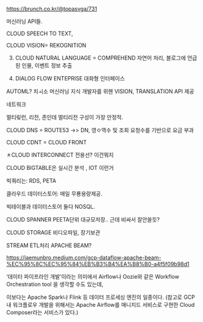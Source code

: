 https://brunch.co.kr/@topasvga/731




머신러닝 API들.

CLOUD SPEECH TO TEXT,


CLOUD VISION= REKOGNITION

3. CLOUD NATURAL LANGUAGE = COMPREHEND 자연어 처리, 블로그에 언급된 인물, 이벤트 정보 추출

4. DIALOG FLOW ENTEPRISE 대화형 인터페이스


AUTOML? 치ㅚ소 머신러닝 지식 개발자를 위핸 VISION, TRANSLATION API 제공

네트워크 

멀티맂런, 리전, 존인데 멀티리전 구성이 가장 안정적.


CLOUD DNS = ROUTE53 ->> DN, 영ㅇ역수 및 조회 요청수를 기반으로 요금 부과

CLOUD CDNT = CLOUD FRONT

ㅊCLOUD INTERCONNECT 전용선? 이건뭐지


CLOUD BIGTABLE은 실시간 분석 , IOT 이런거

빅쿼리는: RDS, PETA

클라우드 데이터스토어: 매일 무룡용량제공. 

빅테이블과 데이터스토어 둘다 NOSQL.

CLOUD SPANNER PEETA단위 대규모저장.. 근데 비싸서 잘안쓸듯?

CLOUD STORAGE 비디오파일, 장기보관

STREAM ETL처리 APACHE BEAM?

https://jaemunbro.medium.com/gcp-dataflow-apache-beam-%EC%95%8C%EC%95%84%EB%B3%B4%EA%B8%B0-a4f5f09b98d1

‘데이터 파이프라인 개발’이라는 의미에서 Airflow나 Oozie와 같은 Workflow Orchestration tool 을 생각할 수도 있는데,

이보다는 Apache Spark나 Flink 등 데이터 프로세싱 엔진의 일종이다. (참고로 GCP 내 워크플로우 개발을 위해서는 Apache Airflow를 매니지드 서비스로 구현한 Cloud Composer라는 서비스가 있다.)
